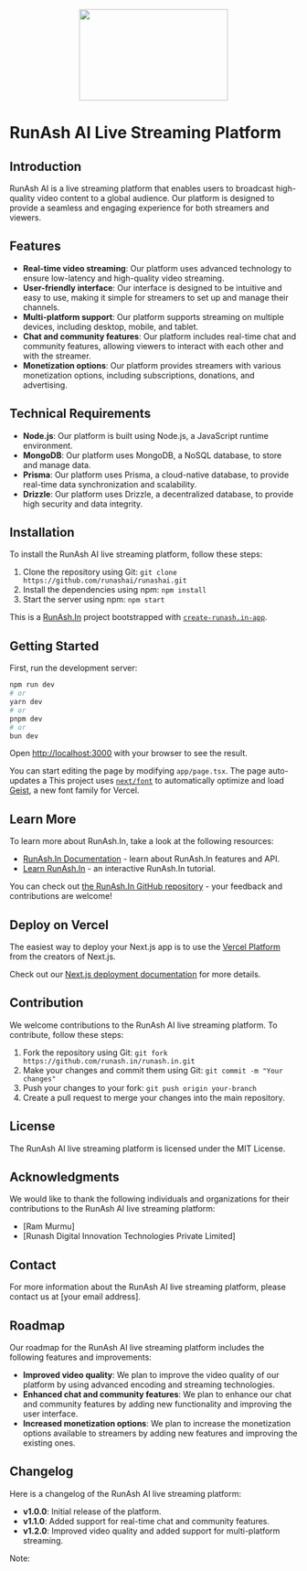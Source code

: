 <div align="center">
  <p align="center">
    <a href="https://www.runash.in">
      <img src="" width="260" height="160" />
    </a>
    </p>
  <strong>
    <h1 align="center"></h1>
  </strong>
  </div>
  
# RunAsh AI Live Streaming Platform

## Introduction

RunAsh AI is a live streaming platform that enables users to broadcast high-quality video content to a global audience. Our platform is designed to provide a seamless and engaging experience for both streamers and viewers.

## Features

* **Real-time video streaming**: Our platform uses advanced technology to ensure low-latency and high-quality video streaming.
* **User-friendly interface**: Our interface is designed to be intuitive and easy to use, making it simple for streamers to set up and manage their channels.
* **Multi-platform support**: Our platform supports streaming on multiple devices, including desktop, mobile, and tablet.
* **Chat and community features**: Our platform includes real-time chat and community features, allowing viewers to interact with each other and with the streamer.
* **Monetization options**: Our platform provides streamers with various monetization options, including subscriptions, donations, and advertising.

## Technical Requirements

* **Node.js**: Our platform is built using Node.js, a JavaScript runtime environment.
* **MongoDB**: Our platform uses MongoDB, a NoSQL database, to store and manage data.
* **Prisma**: Our platform uses Prisma, a cloud-native database, to provide real-time data synchronization and scalability.
* **Drizzle**: Our platform uses Drizzle, a decentralized database, to provide high security and data integrity.

## Installation

To install the RunAsh AI live streaming platform, follow these steps:

1. Clone the repository using Git: `git clone https://github.com/runashai/runashai.git`
2. Install the dependencies using npm: `npm install`
3. Start the server using npm: `npm start`

This is a [RunAsh.In](https://runash.in) project bootstrapped with [`create-runash.in-app`](https://github.com/rammurmu/runash.in).

## Getting Started

First, run the development server:

```bash
npm run dev
# or
yarn dev
# or
pnpm dev
# or
bun dev
```
Open [http://localhost:3000](http://localhost:3000) with your browser to see the result.

You can start editing the page by modifying `app/page.tsx`. The page auto-updates a
This project uses [`next/font`](https://nextjs.org/docs/app/building-your-application/optimizing/fonts) to automatically optimize and load [Geist](https://vercel.com/font), a new font family for Vercel.

## Learn More

To learn more about RunAsh.In, take a look at the following resources:

- [RunAsh.In Documentation](https://runash.in/docs) - learn about RunAsh.In features and API.
- [Learn RunAsh.In](https://runash.in/learn) - an interactive RunAsh.In tutorial.

You can check out [the RunAsh.In GitHub repository](https://github.com/rammurmu/runash.in) - your feedback and contributions are welcome!

## Deploy on Vercel

The easiest way to deploy your Next.js app is to use the [Vercel Platform](https://vercel.com/new?utm_medium=default-template&filter=next.js&utm_source=create-next-app&utm_campaign=create-next-app-readme) from the creators of Next.js.

Check out our [Next.js deployment documentation](https://nextjs.org/docs/app/building-your-application/deploying) for more details.


## Contribution

We welcome contributions to the RunAsh AI live streaming platform. To contribute, follow these steps:

1. Fork the repository using Git: `git fork https://github.com/runash.in/runash.in.git`
2. Make your changes and commit them using Git: `git commit -m "Your changes"`
3. Push your changes to your fork: `git push origin your-branch`
4. Create a pull request to merge your changes into the main repository.

## License

The RunAsh AI live streaming platform is licensed under the MIT License.

## Acknowledgments

We would like to thank the following individuals and organizations for their contributions to the RunAsh AI live streaming platform:

* [Ram Murmu]
* [Runash Digital Innovation Technologies Private Limited]

## Contact

For more information about the RunAsh AI live streaming platform, please contact us at [your email address].

## Roadmap

Our roadmap for the RunAsh AI live streaming platform includes the following features and improvements:

* **Improved video quality**: We plan to improve the video quality of our platform by using advanced encoding and streaming technologies.
* **Enhanced chat and community features**: We plan to enhance our chat and community features by adding new functionality and improving the user interface.
* **Increased monetization options**: We plan to increase the monetization options available to streamers by adding new features and improving the existing ones.

## Changelog

Here is a changelog of the RunAsh AI live streaming platform:

* **v1.0.0**: Initial release of the platform.
* **v1.1.0**: Added support for real-time chat and community features.
* **v1.2.0**: Improved video quality and added support for multi-platform streaming.

Note: 
